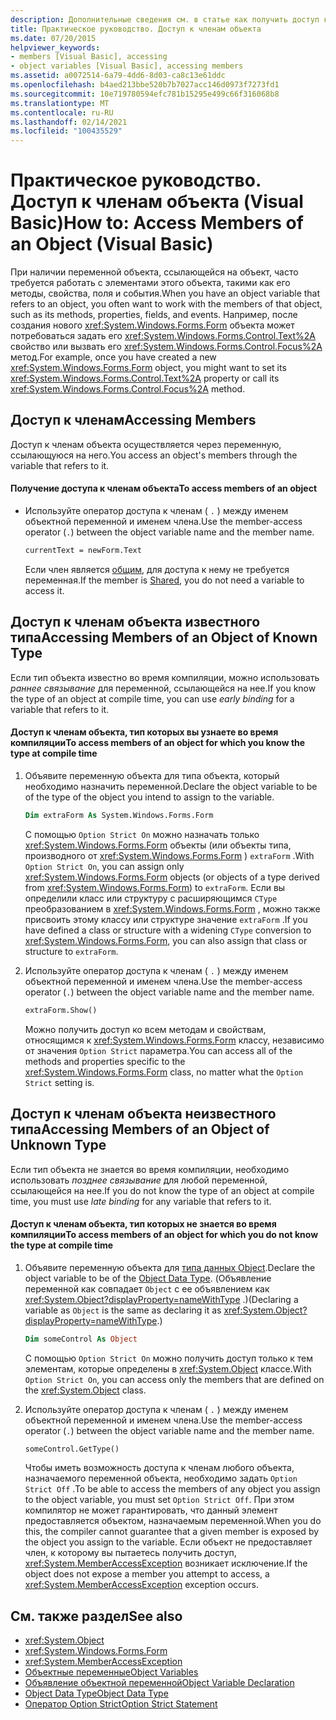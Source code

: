 ```yaml
---
description: Дополнительные сведения см. в статье как получить доступ к членам объекта (Visual Basic)
title: Практическое руководство. Доступ к членам объекта
ms.date: 07/20/2015
helpviewer_keywords:
- members [Visual Basic], accessing
- object variables [Visual Basic], accessing members
ms.assetid: a0072514-6a79-4dd6-8d03-ca8c13e61ddc
ms.openlocfilehash: b4aed213bbe520b7b7027acc146d0973f7273fd1
ms.sourcegitcommit: 10e719780594efc781b15295e499c66f316068b8
ms.translationtype: MT
ms.contentlocale: ru-RU
ms.lasthandoff: 02/14/2021
ms.locfileid: "100435529"
---
```

# <a name="how-to-access-members-of-an-object-visual-basic"></a><span data-ttu-id="c4a83-103">Практическое руководство. Доступ к членам объекта (Visual Basic)</span><span class="sxs-lookup"><span data-stu-id="c4a83-103">How to: Access Members of an Object (Visual Basic)</span></span>

<span data-ttu-id="c4a83-104">При наличии переменной объекта, ссылающейся на объект, часто требуется работать с элементами этого объекта, такими как его методы, свойства, поля и события.</span><span class="sxs-lookup"><span data-stu-id="c4a83-104">When you have an object variable that refers to an object, you often want to work with the members of that object, such as its methods, properties, fields, and events.</span></span> <span data-ttu-id="c4a83-105">Например, после создания нового <xref:System.Windows.Forms.Form> объекта может потребоваться задать его <xref:System.Windows.Forms.Control.Text%2A> свойство или вызвать его <xref:System.Windows.Forms.Control.Focus%2A> метод.</span><span class="sxs-lookup"><span data-stu-id="c4a83-105">For example, once you have created a new <xref:System.Windows.Forms.Form> object, you might want to set its <xref:System.Windows.Forms.Control.Text%2A> property or call its <xref:System.Windows.Forms.Control.Focus%2A> method.</span></span>

## <a name="accessing-members"></a><span data-ttu-id="c4a83-106">Доступ к членам</span><span class="sxs-lookup"><span data-stu-id="c4a83-106">Accessing Members</span></span>

<span data-ttu-id="c4a83-107">Доступ к членам объекта осуществляется через переменную, ссылающуюся на него.</span><span class="sxs-lookup"><span data-stu-id="c4a83-107">You access an object's members through the variable that refers to it.</span></span>

#### <a name="to-access-members-of-an-object"></a><span data-ttu-id="c4a83-108">Получение доступа к членам объекта</span><span class="sxs-lookup"><span data-stu-id="c4a83-108">To access members of an object</span></span>

- <span data-ttu-id="c4a83-109">Используйте оператор доступа к членам ( `.` ) между именем объектной переменной и именем члена.</span><span class="sxs-lookup"><span data-stu-id="c4a83-109">Use the member-access operator (`.`) between the object variable name and the member name.</span></span>

    ```vb
    currentText = newForm.Text
    ```

    <span data-ttu-id="c4a83-110">Если член является [общим](../../../language-reference/modifiers/shared.md), для доступа к нему не требуется переменная.</span><span class="sxs-lookup"><span data-stu-id="c4a83-110">If the member is [Shared](../../../language-reference/modifiers/shared.md), you do not need a variable to access it.</span></span>

## <a name="accessing-members-of-an-object-of-known-type"></a><span data-ttu-id="c4a83-111">Доступ к членам объекта известного типа</span><span class="sxs-lookup"><span data-stu-id="c4a83-111">Accessing Members of an Object of Known Type</span></span>

<span data-ttu-id="c4a83-112">Если тип объекта известно во время компиляции, можно использовать *раннее связывание* для переменной, ссылающейся на нее.</span><span class="sxs-lookup"><span data-stu-id="c4a83-112">If you know the type of an object at compile time, you can use *early binding* for a variable that refers to it.</span></span>

#### <a name="to-access-members-of-an-object-for-which-you-know-the-type-at-compile-time"></a><span data-ttu-id="c4a83-113">Доступ к членам объекта, тип которых вы узнаете во время компиляции</span><span class="sxs-lookup"><span data-stu-id="c4a83-113">To access members of an object for which you know the type at compile time</span></span>

1. <span data-ttu-id="c4a83-114">Объявите переменную объекта для типа объекта, который необходимо назначить переменной.</span><span class="sxs-lookup"><span data-stu-id="c4a83-114">Declare the object variable to be of the type of the object you intend to assign to the variable.</span></span>

    ```vb
    Dim extraForm As System.Windows.Forms.Form
    ```

    <span data-ttu-id="c4a83-115">С помощью `Option Strict On` можно назначать только <xref:System.Windows.Forms.Form> объекты (или объекты типа, производного от <xref:System.Windows.Forms.Form> ) `extraForm` .</span><span class="sxs-lookup"><span data-stu-id="c4a83-115">With `Option Strict On`, you can assign only <xref:System.Windows.Forms.Form> objects (or objects of a type derived from <xref:System.Windows.Forms.Form>) to `extraForm`.</span></span> <span data-ttu-id="c4a83-116">Если вы определили класс или структуру с расширяющимся `CType` преобразованием в <xref:System.Windows.Forms.Form> , можно также присвоить этому классу или структуре значение `extraForm` .</span><span class="sxs-lookup"><span data-stu-id="c4a83-116">If you have defined a class or structure with a widening `CType` conversion to <xref:System.Windows.Forms.Form>, you can also assign that class or structure to `extraForm`.</span></span>

2. <span data-ttu-id="c4a83-117">Используйте оператор доступа к членам ( `.` ) между именем объектной переменной и именем члена.</span><span class="sxs-lookup"><span data-stu-id="c4a83-117">Use the member-access operator (`.`) between the object variable name and the member name.</span></span>

    ```vb
    extraForm.Show()
    ```

    <span data-ttu-id="c4a83-118">Можно получить доступ ко всем методам и свойствам, относящимся к <xref:System.Windows.Forms.Form> классу, независимо от значения `Option Strict` параметра.</span><span class="sxs-lookup"><span data-stu-id="c4a83-118">You can access all of the methods and properties specific to the <xref:System.Windows.Forms.Form> class, no matter what the `Option Strict` setting is.</span></span>

## <a name="accessing-members-of-an-object-of-unknown-type"></a><span data-ttu-id="c4a83-119">Доступ к членам объекта неизвестного типа</span><span class="sxs-lookup"><span data-stu-id="c4a83-119">Accessing Members of an Object of Unknown Type</span></span>

<span data-ttu-id="c4a83-120">Если тип объекта не знается во время компиляции, необходимо использовать *позднее связывание* для любой переменной, ссылающейся на нее.</span><span class="sxs-lookup"><span data-stu-id="c4a83-120">If you do not know the type of an object at compile time, you must use *late binding* for any variable that refers to it.</span></span>

#### <a name="to-access-members-of-an-object-for-which-you-do-not-know-the-type-at-compile-time"></a><span data-ttu-id="c4a83-121">Доступ к членам объекта, тип которых не знается во время компиляции</span><span class="sxs-lookup"><span data-stu-id="c4a83-121">To access members of an object for which you do not know the type at compile time</span></span>

1. <span data-ttu-id="c4a83-122">Объявите переменную объекта для [типа данных Object](../../../language-reference/data-types/object-data-type.md).</span><span class="sxs-lookup"><span data-stu-id="c4a83-122">Declare the object variable to be of the [Object Data Type](../../../language-reference/data-types/object-data-type.md).</span></span> <span data-ttu-id="c4a83-123">(Объявление переменной как совпадает `Object` с ее объявлением как <xref:System.Object?displayProperty=nameWithType> .)</span><span class="sxs-lookup"><span data-stu-id="c4a83-123">(Declaring a variable as `Object` is the same as declaring it as <xref:System.Object?displayProperty=nameWithType>.)</span></span>

    ```vb
    Dim someControl As Object
    ```

    <span data-ttu-id="c4a83-124">С помощью `Option Strict On` можно получить доступ только к тем элементам, которые определены в <xref:System.Object> классе.</span><span class="sxs-lookup"><span data-stu-id="c4a83-124">With `Option Strict On`, you can access only the members that are defined on the <xref:System.Object> class.</span></span>

2. <span data-ttu-id="c4a83-125">Используйте оператор доступа к членам ( `.` ) между именем объектной переменной и именем члена.</span><span class="sxs-lookup"><span data-stu-id="c4a83-125">Use the member-access operator (`.`) between the object variable name and the member name.</span></span>

    ```vb
    someControl.GetType()
    ```

    <span data-ttu-id="c4a83-126">Чтобы иметь возможность доступа к членам любого объекта, назначаемого переменной объекта, необходимо задать `Option Strict Off` .</span><span class="sxs-lookup"><span data-stu-id="c4a83-126">To be able to access the members of any object you assign to the object variable, you must set `Option Strict Off`.</span></span> <span data-ttu-id="c4a83-127">При этом компилятор не может гарантировать, что данный элемент предоставляется объектом, назначаемым переменной.</span><span class="sxs-lookup"><span data-stu-id="c4a83-127">When you do this, the compiler cannot guarantee that a given member is exposed by the object you assign to the variable.</span></span> <span data-ttu-id="c4a83-128">Если объект не предоставляет член, к которому вы пытаетесь получить доступ, <xref:System.MemberAccessException> возникает исключение.</span><span class="sxs-lookup"><span data-stu-id="c4a83-128">If the object does not expose a member you attempt to access, a <xref:System.MemberAccessException> exception occurs.</span></span>

## <a name="see-also"></a><span data-ttu-id="c4a83-129">См. также раздел</span><span class="sxs-lookup"><span data-stu-id="c4a83-129">See also</span></span>

- <xref:System.Object>
- <xref:System.Windows.Forms.Form>
- <xref:System.MemberAccessException>
- [<span data-ttu-id="c4a83-130">Объектные переменные</span><span class="sxs-lookup"><span data-stu-id="c4a83-130">Object Variables</span></span>](object-variables.md)
- [<span data-ttu-id="c4a83-131">Объявление объектной переменной</span><span class="sxs-lookup"><span data-stu-id="c4a83-131">Object Variable Declaration</span></span>](object-variable-declaration.md)
- [<span data-ttu-id="c4a83-132">Object Data Type</span><span class="sxs-lookup"><span data-stu-id="c4a83-132">Object Data Type</span></span>](../../../language-reference/data-types/object-data-type.md)
- [<span data-ttu-id="c4a83-133">Оператор Option Strict</span><span class="sxs-lookup"><span data-stu-id="c4a83-133">Option Strict Statement</span></span>](../../../language-reference/statements/option-strict-statement.md)
